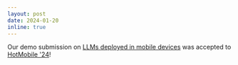 ```yaml
---
layout: post
date: 2024-01-20
inline: true
---
```


Our demo submission on [LLMs deployed in mobile devices](https://dl.acm.org/doi/abs/10.1145/3638550.3643052) was accepted to [HotMobile '24](https://hotmobile.org/2024/)!
